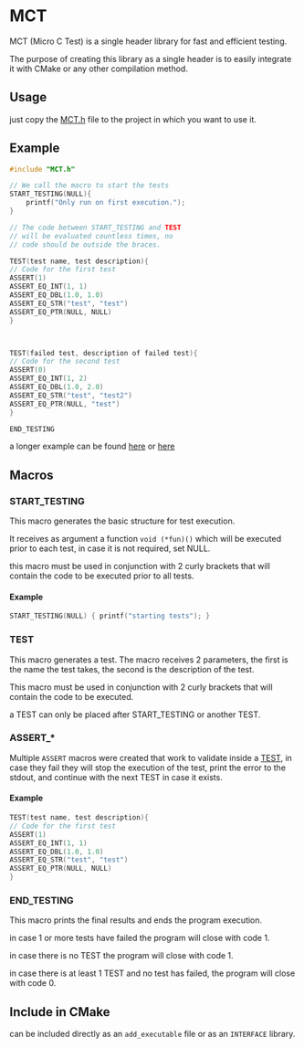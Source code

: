 # MCT

MCT (Micro C Test) is a single header library for fast and efficient testing.

The purpose of creating this library as a single header is to easily integrate it with CMake or any other compilation
method.

## Usage

just copy the [MCT.h](/MCT.h) file to the project in which you want to use it.

## Example

```C
#include "MCT.h"

// We call the macro to start the tests
START_TESTING(NULL){
    printf("Only run on first execution.");
}

// The code between START_TESTING and TEST
// will be evaluated countless times, no
// code should be outside the braces.

TEST(test name, test description){
// Code for the first test
ASSERT(1)
ASSERT_EQ_INT(1, 1)
ASSERT_EQ_DBL(1.0, 1.0)
ASSERT_EQ_STR("test", "test")
ASSERT_EQ_PTR(NULL, NULL)
}



TEST(failed test, description of failed test){
// Code for the second test
ASSERT(0)
ASSERT_EQ_INT(1, 2)
ASSERT_EQ_DBL(1.0, 2.0)
ASSERT_EQ_STR("test", "test2")
ASSERT_EQ_PTR(NULL, "test")
}

END_TESTING
```

a longer example can be found [here](https://github.com/ctronp/EfficientDataStructures/tree/dev/tests)
or [here](/pass_test.c)

## Macros

### START_TESTING

This macro generates the basic structure for test execution.

It receives as argument a function ```void (*fun)()``` which will be executed prior to each test, in case it is not
required, set NULL.

this macro must be used in conjunction with 2 curly brackets that will contain the code to be executed prior to
all tests.

#### Example

```C
START_TESTING(NULL) { printf("starting tests"); }
```

### TEST

This macro generates a test. The macro receives 2 parameters, the first is the name the test takes, the second is the
description of the test.

This macro must be used in conjunction with 2 curly brackets that will contain the code to be executed.

a TEST can only be placed after START_TESTING or another TEST.

### ASSERT_*

Multiple ```ASSERT``` macros were created that work to validate inside a [TEST](#TEST), in case they fail they will stop
the execution of the test, print the error to the stdout, and continue with the next TEST in case it exists.

#### Example

```C
TEST(test name, test description){
// Code for the first test
ASSERT(1)
ASSERT_EQ_INT(1, 1)
ASSERT_EQ_DBL(1.0, 1.0)
ASSERT_EQ_STR("test", "test")
ASSERT_EQ_PTR(NULL, NULL)
}
```

### END_TESTING

This macro prints the final results and ends the program execution.

in case 1 or more tests have failed the program will close with code 1.

in case there is no TEST the program will close with code 1.

in case there is at least 1 TEST and no test has failed, the program will close with code 0.

## Include in CMake

can be included directly as an ``add_executable`` file or as an ``INTERFACE`` library.

